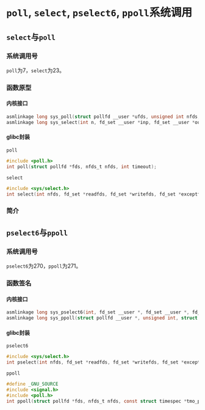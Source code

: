 # `poll`, `select`, `pselect6`, `ppoll`系统调用

## `select`与`poll`

### 系统调用号

`poll`为7，`select`为23。

### 函数原型

#### 内核接口

```c
asmlinkage long sys_poll(struct pollfd __user *ufds, unsigned int nfds, int timeout);
asmlinkage long sys_select(int n, fd_set __user *inp, fd_set __user *outp, fd_set __user *exp, struct timeval __user *tvp);
```

#### glibc封装

`poll`

```c
#include <poll.h>
int poll(struct pollfd *fds, nfds_t nfds, int timeout);
```

`select`

```c
#include <sys/select.h>
int select(int nfds, fd_set *readfds, fd_set *writefds, fd_set *exceptfds, struct timeval *timeout);
```

### 简介



## `pselect6`与`ppoll`

### 系统调用号

`pselect6`为270，`ppoll`为271。

### 函数签名

#### 内核接口

```c
asmlinkage long sys_pselect6(int, fd_set __user *, fd_set __user *, fd_set __user *, struct __kernel_timespec __user *, void __user *);
asmlinkage long sys_ppoll(struct pollfd __user *, unsigned int, struct __kernel_timespec __user *, const sigset_t __user *, size_t);
```

#### glibc封装

`pselect6`

```c
#include <sys/select.h>
int pselect(int nfds, fd_set *readfds, fd_set *writefds, fd_set *exceptfds, const struct timespec *timeout,  const sigset_t *sigmask);
```

`ppoll`

```c
#define _GNU_SOURCE
#include <signal.h>
#include <poll.h>
int ppoll(struct pollfd *fds, nfds_t nfds, const struct timespec *tmo_p, const sigset_t *sigmask);
```
